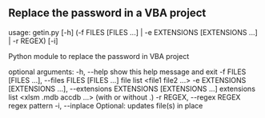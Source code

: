 
## Replace the password in a VBA project

usage: getin.py [-h] (-f FILES [FILES ...] | -e EXTENSIONS [EXTENSIONS ...] | -r REGEX) [-i]

Python module to replace the password in VBA project

optional arguments:
  -h, --help            show this help message and exit
  -f FILES [FILES ...], --files FILES [FILES ...]
                        file list <file1 file2 ...>
  -e EXTENSIONS [EXTENSIONS ...], --extensions EXTENSIONS [EXTENSIONS ...]
                        extensions list <xlsm .mdb accdb ...> (with or without .)
  -r REGEX, --regex REGEX
                        regex pattern
  -i, --inplace         Optional: updates file(s) in place
